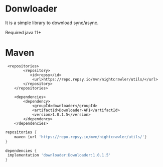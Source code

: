 # Donwloader

It is a simple library to download sync/async.

Required java 11+

Maven
========

```maven
 <repositories>
        <repository>
           <id>repsy</id>
            <url>https://repo.repsy.io/mvn/nightcrawler/utils/</url>
        </repository>
    </repositories>

    <dependencies>
        <dependency>
            <groupId>downloader</groupId>
            <artifactId>Downloader-API</artifactId>
            <version>1.0.1.5</version>
        </dependency>
    </dependencies>
```

```gradle
repositories {
    maven {url 'https://repo.repsy.io/mvn/nightcrawler/utils/'}
}

dependencies {
 implementation 'downloader:Downloader:1.0.1.5'
}
```


